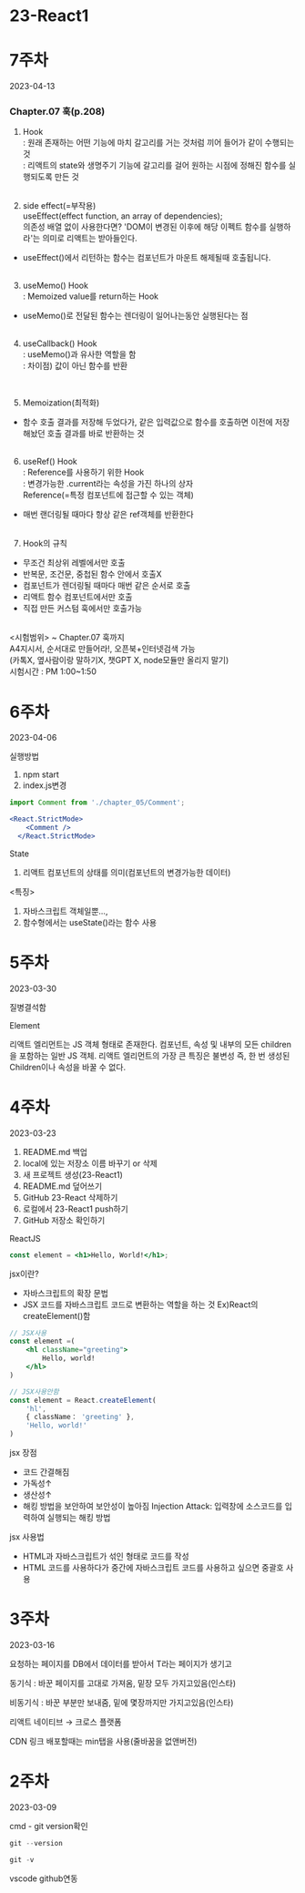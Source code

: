 # 23-React1

# 7주차
2023-04-13

### Chapter.07 훅(p.208)

1. Hook<br>
: 원래 존재하는 어떤 기능에 마치 갈고리를 거는 것처럼 끼어 들어가 같이 수행되는 것<br>
: 리액트의 state와 생명주기 기능에 갈고리를 걸어 원하는 시점에 정해진 함수를 실행되도록 만든 것
<br><br>

2. side effect(=부작용)<br>
useEffect(effect function, an array of dependencies);<br>
의존성 배열 없이 사용한다면? 'DOM이 변경된 이후에 해당 이펙트 함수를 실행하라'는 의미로 리액트는 받아들인다.
- useEffect()에서 리턴하는 함수는 컴포넌트가 마운트 해제될때 호출됩니다.<br><br>

3. useMemo() Hook<br>
: Memoized value를 return하는 Hook
- useMemo()로 전달된 함수는 렌더링이 일어나는동안 실행된다는 점
<br><br>

4. useCallback() Hook<br>
: useMemo()과 유사한 역할을 함<br>
: 차이점) 값이 아닌 함수를 반환<br>
<br>

5. Memoization(최적화)<br>
- 함수 호출 결과를 저장해 두었다가, 같은 입력값으로 함수를 호출하면 이전에 저장해놨던 호출 결과를 바로 반환하는 것<br><br>

6. useRef() Hook<br>
: Reference를 사용하기 위한 Hook<br>
: 변경가능한 .current라는 속성을 가진 하나의 상자<br>
Reference(=특정 컴포넌트에 접근할 수 있는 객체)
- 매번 랜더링될 때마다 항상 같은 ref객체를 반환한다<br><br>

7. Hook의 규칙
- 무조건 최상위 레벨에서만 호출
- 반복문, 조건문, 중첩된 함수 안에서 호출X
- 컴포넌트가 렌더링될 때마다 매번 같은 순서로 호출
- 리액트 함수 컴포넌트에서만 호출
- 직접 만든 커스텀 훅에서만 호출가능<br><br>

<시험범위> 
~ Chapter.07 훅까지<br>
A4지시서, 순서대로 만들어라!, 오픈북+인터넷검색 가능<br>
(카톡X, 옆사람이랑 말하기X, 챗GPT X, node모듈만 올리지 말기)<br>
시험시간 : PM 1:00~1:50


# 6주차
2023-04-06

실행방법

1. npm start
2. index.js변경
```jsx
import Comment from './chapter_05/Comment';

<React.StrictMode>
    <Comment />
  </React.StrictMode>
```

State

1. 리액트 컴포넌트의 상태를 의미(컴포넌트의 변경가능한 데이터)

<특징>

1. 자바스크립트 객체일뿐...,
2. 함수형에서는 useState()라는 함수 사용


# 5주차
2023-03-30

질병결석함

Element

리액트 엘리먼트는 JS 객체 형태로 존재한다.
컴포넌트, 속성 및 내부의 모든 children을 포함하는 일반 JS 객체.
리액트 엘리먼트의 가장 큰 특징은 불변성
즉, 한 번 생성된 Children이나 속성을 바꿀 수 없다.


# 4주차
2023-03-23

1. README.md 백업
2. local에 있는 저장소 이름 바꾸기 or 삭제
3. 새 프로젝트 생성(23-React1)
4. README.md 덮어쓰기
5. GitHub 23-React 삭제하기
6. 로컬에서 23-React1 push하기
7. GitHub 저장소 확인하기

ReactJS

```jsx
const element = <h1>Hello, World!</h1>;
```

jsx이란?

- 자바스크립트의 확장 문법
- JSX 코드를 자바스크립트 코드로 변환하는 역할을 하는 것
Ex)React의 createElement()함

```jsx
// JSX사용
const element =(
	<hl className="greeting">
		Hello, world!
	</hl>
)

// JSX사용안함 
const element = React.createElement(
	'hl',
	{ className： 'greeting' },
	'Hello, world!'
)
```

jsx 장점

- 코드 간결해짐
- 가독성↑
- 생산성↑
- 해킹 방법을 보안하여 보안성이 높아짐
Injection Attack: 입력창에 소스코드를 입력하여 실행되는 해킹 방법

jsx 사용법

- HTML과 자바스크립트가 섞인 형태로 코드를 작성
- HTML 코드를 사용하다가 중간에 자바스크립트 코드를 사용하고 싶으면 중괄호 사용




# 3주차
2023-03-16

요청하는 페이지를 DB에서 데이터를 받아서 T라는 페이지가 생기고 

동기식 : 바꾼 페이지를 고대로 가져옴, 밑장 모두 가지고있음(인스타)

비동기식 : 바꾼 부분만 보내줌, 밑에 몇장까지만 가지고있음(인스타)

리액트 네이티브 → 크로스 플랫폼

CDN 링크 배포할때는 min탭을 사용(줄바꿈을 없앤버전)

# 2주차
2023-03-09

cmd - git version확인 

```jsx
git --version

git -v
```

vscode github연동
